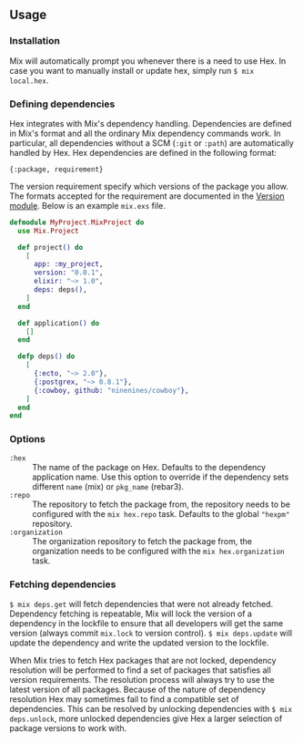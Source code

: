 ## Usage

### Installation

Mix will automatically prompt you whenever there is a need to use Hex. In case you want to manually install or update hex, simply run `$ mix local.hex`.

### Defining dependencies

Hex integrates with Mix's dependency handling. Dependencies are defined in Mix's format and all the ordinary Mix dependency commands work. In particular, all dependencies without a SCM (`:git` or `:path`) are automatically handled by Hex. Hex dependencies are defined in the following format:

`{:package, requirement}`

The version requirement specify which versions of the package you allow. The formats accepted for the requirement are documented in the [Version module](https://hexdocs.pm/elixir/Version.html). Below is an example `mix.exs` file.

```elixir
defmodule MyProject.MixProject do
  use Mix.Project

  def project() do
    [
      app: :my_project,
      version: "0.0.1",
      elixir: "~> 1.0",
      deps: deps(),
    ]
  end

  def application() do
    []
  end

  defp deps() do
    [
      {:ecto, "~> 2.0"},
      {:postgrex, "~> 0.8.1"},
      {:cowboy, github: "ninenines/cowboy"},
    ]
  end
end
```

### Options

<dl class="dl-horizontal">
  <dt><code>:hex</code></dt>
  <dd>The name of the package on Hex. Defaults to the dependency application name. Use this option to override if the dependency sets different <code>name</code> (mix) or <code>pkg_name</code> (rebar3).</dd>
  <dt><code>:repo</code></dt>
  <dd>The repository to fetch the package from, the repository needs to be configured with the <code>mix hex.repo</code> task. Defaults to the global <code>"hexpm"</code> repository.</dd>
  <dt><code>:organization</code></dt>
  <dd>The organization repository to fetch the package from, the organization needs to be configured with the <code>mix hex.organization</code> task.</dd>
</dl>

### Fetching dependencies

`$ mix deps.get` will fetch dependencies that were not already fetched. Dependency fetching is repeatable, Mix will lock the version of a dependency in the lockfile to ensure that all developers will get the same version (always commit `mix.lock` to version control). `$ mix deps.update` will update the dependency and write the updated version to the lockfile.

When Mix tries to fetch Hex packages that are not locked, dependency resolution will be performed to find a set of packages that satisfies all version requirements. The resolution process will always try to use the latest version of all packages. Because of the nature of dependency resolution Hex may sometimes fail to find a compatible set of dependencies. This can be resolved by unlocking dependencies with `$ mix deps.unlock`, more unlocked dependencies give Hex a larger selection of package versions to work with.
